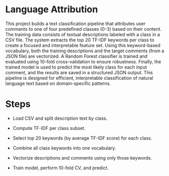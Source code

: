 # Language Attribution

This project builds a text classification pipeline that attributes user comments to one of four predefined classes (0-3) based on their content. The training data consists of textual descriptions labeled with a class in a CSV file. The system extracts the top 20 TF-IDF keywords per class to create a focused and interpretable feature set. Using this keyword-based vocabulary, both the training descriptions and the target comments (from a JSON file) are vectorized. A Random Forest classifier is trained and evaluated using 10-fold cross-validation to ensure robustness. Finally, the trained model is used to predict the most likely class for each input comment, and the results are saved in a structured JSON output. This pipeline is designed for efficient, interpretable classification of natural language text based on domain-specific patterns.

# Steps

- Load CSV and split description text by class.

- Compute TF-IDF per class subset.

- Select top 20 keywords (by average TF-IDF score) for each class.

- Combine all class keywords into one vocabulary.

- Vectorize descriptions and comments using only those keywords.

- Train model, perform 10-fold CV, and predict.

